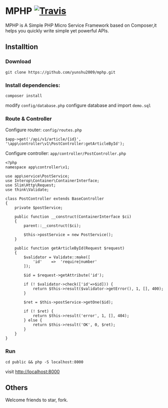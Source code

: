 # MPHP [![Travis](https://www.travis-ci.org/yunshu2009/MPHP.svg?branch=master)](https://www.travis-ci.org/yunshu2009/MPHP/)

MPHP is A Simple PHP Micro Service Framework based on Composer,it helps you quickly write simple yet powerful APIs. 




## Installtion

### Download

```
git clone https://github.com/yunshu2009/mphp.git
```

### Install dependencies:


```
composer install
```

modify  ```config/database.php```  configure database and import ```demo.sql```


### Route & Controller

Configure router: ```config/routes.php```

```
$app->get('/api/v1/article/{id}', '\app\controller\v1\PostController:getArticleById');
```

Configure controller: ```app/controller/PostController.php```

```
<?php
namespace app\controller\v1;

use app\service\PostService;
use Interop\Container\ContainerInterface;
use Slim\Http\Request;
use think\Validate;

class PostController extends BaseController
{
    private $postService;

    public function __construct(ContainerInterface $ci)
    {
        parent::__construct($ci);

        $this->postService = new PostService();
    }

    public function getArticleById(Request $request)
    {
        $validator = Validate::make([
            'id'    =>  'require|number'
        ]);

        $id = $request->getAttribute('id');

        if (! $validator->check(['id'=>$id])) {
            return $this->result($validator->getError(), 1, [], 400);
        }

        $ret = $this->postService->getOne($id);

        if (! $ret) {
            return $this->result('error', 1, [], 404);
        } else {
            return $this->result('OK', 0, $ret);
        }
    }
}
```

### Run

```
cd public && php -S localhost:8000
```

visit [http://localhost:8000](http://localhost:8000)


## Others

Welcome friends to star, fork.

